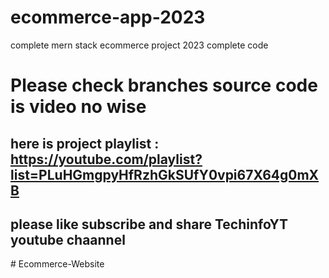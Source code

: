 # ecommerce-app-2023
complete mern stack ecommerce project 2023 complete code
# Please check branches source code is video no wise 
## here is project playlist : https://youtube.com/playlist?list=PLuHGmgpyHfRzhGkSUfY0vpi67X64g0mXB
## please like subscribe and share TechinfoYT youtube chaannel
#   E c o m m e r c e - W e b s i t e  
 